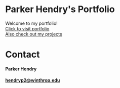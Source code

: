 # Parker Hendry's Portfolio
Welcome to my portfolio!\
[Click to visit portfolio](https://parkerhendry.github.io/)\
[Also check out my projects](https://github.com/parkerhendry/projects)
# Contact
#### Parker Hendry
#### hendryp2@winthrop.edu
